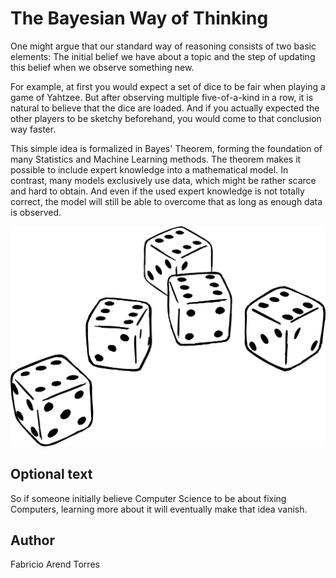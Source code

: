 <!-- BEGIN TITLE -->
# The Bayesian Way of Thinking
<!-- END TITLE -->

<!-- BEGIN BODY -->
One might argue that our standard way of reasoning consists of two basic elements: 
The initial belief we have about a topic and the step of updating this belief when we observe something new. 

For example, at first you would expect a set of dice to be fair when playing a game of Yahtzee. But after observing multiple five-of-a-kind in a row, it is natural to believe that the dice are loaded.
And if you actually expected the other players to be sketchy beforehand, you would come to that conclusion  way faster.

This simple idea is formalized in Bayes' Theorem, forming the foundation of many Statistics and Machine Learning methods.
The theorem makes it possible to include expert knowledge into a mathematical model.
In contrast, many models exclusively use data, which might be rather scarce and hard to obtain.
And even if the used expert knowledge is not totally correct, the model will still be able to overcome that as long as enough data is observed.
<!-- END BODY -->

![Bayes Dice](../images/image-091-bayes-theorem.svg)

## Optional text
<!-- BEGIN OPTIONAL -->
So if someone initially believe Computer Science to be about fixing Computers, learning more about it will eventually make that idea vanish.
<!-- END OPTIONAL -->



## Author
<!-- BEGIN AUTHOR -->
Fabricio Arend Torres
<!-- END AUTHOR -->
